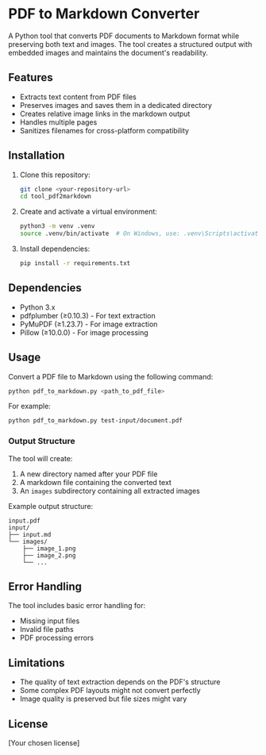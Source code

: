 # PDF to Markdown Converter

A Python tool that converts PDF documents to Markdown format while preserving both text and images. The tool creates a structured output with embedded images and maintains the document's readability.

## Features

- Extracts text content from PDF files
- Preserves images and saves them in a dedicated directory
- Creates relative image links in the markdown output
- Handles multiple pages
- Sanitizes filenames for cross-platform compatibility

## Installation

1. Clone this repository:
   ```bash
   git clone <your-repository-url>
   cd tool_pdf2markdown
   ```

2. Create and activate a virtual environment:
   ```bash
   python3 -m venv .venv
   source .venv/bin/activate  # On Windows, use: .venv\Scripts\activate
   ```

3. Install dependencies:
   ```bash
   pip install -r requirements.txt
   ```

## Dependencies

- Python 3.x
- pdfplumber (≥0.10.3) - For text extraction
- PyMuPDF (≥1.23.7) - For image extraction
- Pillow (≥10.0.0) - For image processing

## Usage

Convert a PDF file to Markdown using the following command:

```bash
python pdf_to_markdown.py <path_to_pdf_file>
```

For example:
```bash
python pdf_to_markdown.py test-input/document.pdf
```

### Output Structure

The tool will create:
1. A new directory named after your PDF file
2. A markdown file containing the converted text
3. An `images` subdirectory containing all extracted images

Example output structure:
```
input.pdf
input/
├── input.md
└── images/
    ├── image_1.png
    ├── image_2.png
    └── ...
```

## Error Handling

The tool includes basic error handling for:
- Missing input files
- Invalid file paths
- PDF processing errors

## Limitations

- The quality of text extraction depends on the PDF's structure
- Some complex PDF layouts might not convert perfectly
- Image quality is preserved but file sizes might vary

## License

[Your chosen license] 